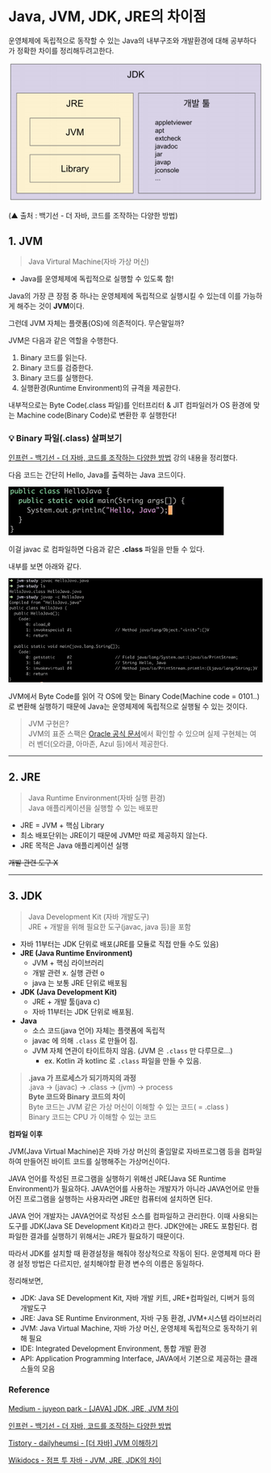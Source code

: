 # Java, JVM, JDK, JRE의 차이점

운영체제에 독립적으로 동작할 수 있는 Java의 내부구조와 개발환경에 대해 공부하다가 정확한 차이를 정리해두려고한다.

![img](../.vuepress/public/images/img-java/jvm-jdk-jre-01.png)

(▲ 출처 : 백기선 - 더 자바, 코드를 조작하는 다양한 방법)

## 1. JVM

> Java Virtural Machine(자바 가상 머신)  
- Java를 운영체제에 독립적으로 실행할 수 있도록 함!

Java의 가장 큰 장점 중 하나는 운영체제에 독립적으로 실행시킬 수 있는데 이를 가능하게 해주는 것이 **JVM**이다.

그런데 JVM 자체는 플랫폼(OS)에 의존적이다. 무슨말일까?

JVM은 다음과 같은 역할을 수행한다.

1. Binary 코드를 읽는다.
2. Binary 코드를 검증한다.
3. Binary 코드를 실행한다.
4. 실행환경(Runtime Environment)의 규격을 제공한다.

내부적으로는 Byte Code(.class 파일)를 인터프리터 & JIT 컴파일러가 OS 환경에 맞는 Machine code(Binary Code)로 변환한 후 실행한다!

### 💡 Binary 파일(.class) 살펴보기

[인프런 - 백기선 - 더 자바, 코드를 조작하는 다양한 방법](https://www.inflearn.com/course/the-java-code-manipulation) 강의 내용을 정리했다.

다음 코드는 간단히 Hello, Java를 출력하는 Java 코드이다.

![img](../.vuepress/public/images/img-java/jvm-jdk-jre-02.png)

이걸 javac 로 컴파일하면 다음과 같은 **.class** 파일을 만들 수 있다.

내부를 보면 아래와 같다.

![img](../.vuepress/public/images/img-java/jvm-jdk-jre-03.png)

JVM에서 Byte Code를 읽어 각 OS에 맞는 Binary Code(Machine code = 0101..)로 변환해 실행하기 때문에 Java는 운영체제에 독립적으로 실행될 수 있는 것이다.

> JVM 구현은?  
JVM의 표준 스팩은 [Oracle 공식 문서](https://docs.oracle.com/javase/specs/jvms/se11/html/)에서 확인할 수 있으며 실제 구현체는 여러 벤더(오라클, 아마존, Azul 등)에서 제공한다.

---

## 2. JRE

> Java Runtime Environment(자바 실행 환경)  
Java 애플리케이션을 실행할 수 있는 배포판

- JRE = JVM + 핵심 Library
- 최소 배포단위는 JRE이기 때문에 JVM만 따로 제공하지 않는다.
- JRE 목적은 Java 애플리케이션 실행

~~개발 관련 도구 X~~

---

## 3. JDK

> Java Development Kit (자바 개발도구)  
JRE + 개발을 위해 필요한 도구(javac, java 등)을 포함

- 자바 11부터는 JDK 단위로 배포(JRE를 모듈로 직접 만들 수도 있음)
- **JRE (Java Runtime Environment)**
    - JVM + 핵심 라이브러리
    - 개발 관련 x. 실행 관련 o
    - java 는 보통 JRE 단위로 배포됨
- **JDK (Java Development Kit)**
    - JRE + 개발 툴(java c)
    - 자바 11부터는 JDK 단위로 배포됨.
- **Java**
    - 소스 코드(java 언어) 자체는 플랫폼에 독립적
    - javac 에 의해 `.class` 로 만들어 짐.
    - JVM 자체 연관이 타이트하지 않음. (JVM 은 `.class` 만 다루므로...)
        - ex. Kotlin 과 kotlinc 로 `.class` 파일을 만들 수 있음.

> **.java 가 프로세스가 되기까지의 과정**  
.java -> (javac) -> .class -> (jvm) -> process  
**Byte 코드와 Binary 코드의 차이**  
Byte 코드는 JVM 같은 가상 머신이 이해할 수 있는 코드( = .class )  
Binary 코드는 CPU 가 이해할 수 있는 코드

**컴파일 이후**

JVM(Java Virtual Machine)은 자바 가상 머신의 줄임말로 자바프로그램 등을 컴파일하여 만들어진 바이트 코드를 실행해주는 가상머신이다.

JAVA 언어를 작성된 프로그램을 실행하기 위해선 JRE(Java SE Runtime Environment)가 필요하다. JAVA언어를 사용하는 개발자가 아니라 JAVA언어로 만들어진 프로그램을 실행하는 사용자라면 JRE만 컴퓨터에 설치하면 된다.

JAVA 언어 개발자는 JAVA언어로 작성된 소스를 컴파일하고 관리한다. 이때 사용되는 도구를 JDK(Java SE Development Kit)라고 한다. JDK안에는 JRE도 포함된다. 컴파일한 결과를 실행하기 위해서는 JRE가 필요하기 때문이다.

따라서 JDK를 설치할 때 환경설정을 해줘야 정상적으로 작동이 된다. 운영체제 마다 환경 설정 방법은 다르지만, 설치해야할 환경 변수의 이름은 동일하다.

정리해보면,

- JDK: Java SE Development Kit, 자바 개발 키트, JRE+컴파일러, 디버거 등의 개발도구
- JRE: Java SE Runtime Environment, 자바 구동 환경, JVM+시스템 라이브러리
- JVM: Java Virtual Machine, 자바 가상 머신, 운영체제 독립적으로 동작하기 위해 필요
- IDE: Integrated Development Environment, 통합 개발 환경
- API: Application Programming Interface, JAVA에서 기본으로 제공하는 클래스들의 모음

### Reference

[Medium - juyeon park - [JAVA] JDK, JRE, JVM 차이](https://medium.com/@pjuyeon25/java-jdk-jre-jvm-%EC%B0%A8%EC%9D%B4-b5a60fe4653)

[인프런 - 백기선 - 더 자바, 코드를 조작하는 다양한 방법](https://www.inflearn.com/course/the-java-code-manipulation)

[Tistory - dailyheumsi - [더 자바] JVM 이해하기](https://dailyheumsi.tistory.com/196)

[Wikidocs - 점프 투 자바 - JVM, JRE, JDK의 차이](https://wikidocs.net/257)